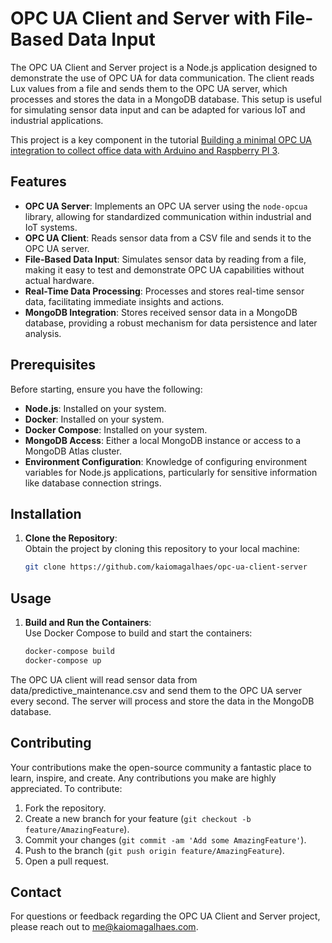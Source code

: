 # OPC UA Client and Server with File-Based Data Input

The OPC UA Client and Server project is a Node.js application designed to demonstrate the use of OPC UA for data communication. The client reads Lux values from a file and sends them to the OPC UA server, which processes and stores the data in a MongoDB database. This setup is useful for simulating sensor data input and can be adapted for various IoT and industrial applications.

This project is a key component in the tutorial [Building a minimal OPC UA integration to collect office data with Arduino and Raspberry PI 3](https://kaiomagalhaes.com).

## Features

- **OPC UA Server**: Implements an OPC UA server using the `node-opcua` library, allowing for standardized communication within industrial and IoT systems.
- **OPC UA Client**: Reads sensor data from a CSV file and sends it to the OPC UA server.
- **File-Based Data Input**: Simulates sensor data by reading from a file, making it easy to test and demonstrate OPC UA capabilities without actual hardware.
- **Real-Time Data Processing**: Processes and stores real-time sensor data, facilitating immediate insights and actions.
- **MongoDB Integration**: Stores received sensor data in a MongoDB database, providing a robust mechanism for data persistence and later analysis.

## Prerequisites

Before starting, ensure you have the following:

- **Node.js**: Installed on your system.
- **Docker**: Installed on your system.
- **Docker Compose**: Installed on your system.
- **MongoDB Access**: Either a local MongoDB instance or access to a MongoDB Atlas cluster.
- **Environment Configuration**: Knowledge of configuring environment variables for Node.js applications, particularly for sensitive information like database connection strings.

## Installation

1. **Clone the Repository**:  
   Obtain the project by cloning this repository to your local machine:

   ```bash
   git clone https://github.com/kaiomagalhaes/opc-ua-client-server
   ```

## Usage

1. **Build and Run the Containers**:  
   Use Docker Compose to build and start the containers:

   ```bash
   docker-compose build
   docker-compose up
   ```

The OPC UA client will read sensor data from data/predictive_maintenance.csv and send them to the OPC UA server every second. The server will process and store the data in the MongoDB database.

## Contributing

Your contributions make the open-source community a fantastic place to learn, inspire, and create. Any contributions you make are highly appreciated. To contribute:

1. Fork the repository.
2. Create a new branch for your feature (`git checkout -b feature/AmazingFeature`).
3. Commit your changes (`git commit -am 'Add some AmazingFeature'`).
4. Push to the branch (`git push origin feature/AmazingFeature`).
5. Open a pull request.

## Contact

For questions or feedback regarding the OPC UA Client and Server project, please reach out to me@kaiomagalhaes.com.
